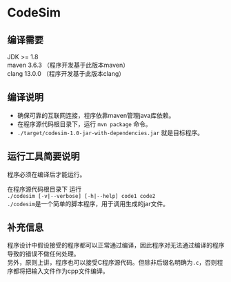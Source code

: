 # CodeSim

## 编译需要
JDK >= 1.8  
maven 3.6.3 （程序开发基于此版本maven）  
clang 13.0.0 （程序开发基于此版本clang）

## 编译说明

- 确保可靠的互联网连接，程序依靠maven管理java库依赖。
- 在程序源代码根目录下，运行 `mvn package` 命令。
- `./target/codesim-1.0-jar-with-dependencies.jar` 就是目标程序。

## 运行工具简要说明

程序必须在编译后才能运行。

在程序源代码根目录下 运行  
`./codesim [-v|--verbose] [-h|--help] code1 code2`  
`./codesim`是一个简单的脚本程序，用于调用生成的jar文件。

## 补充信息

程序设计中假设接受的程序都可以正常通过编译，因此程序对无法通过编译的程序导致的错误不做任何处理。  
另外，原则上讲，程序也可以接受C程序源代码。但除非后缀名明确为`.c`，否则程序都将把输入文件作为cpp文件编译。  

